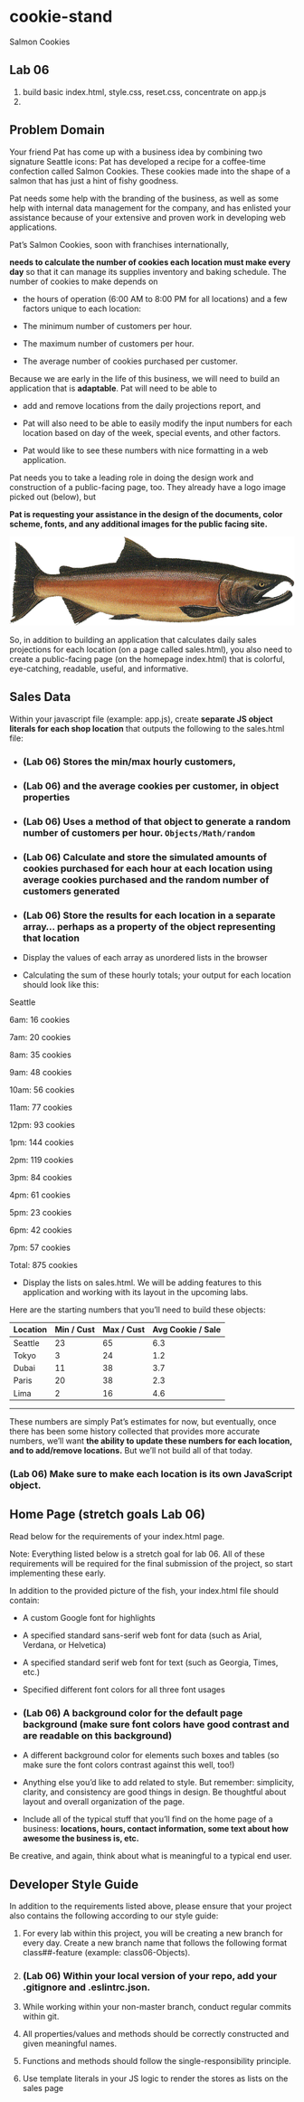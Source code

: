 # cookie-stand
Salmon Cookies

## Lab 06
1. build basic index.html, style.css, reset.css, concentrate on app.js
2. 

## Problem Domain
Your friend Pat has come up with a business idea by combining two signature Seattle icons: Pat has developed a recipe for a coffee-time confection called Salmon Cookies. These cookies made into the shape of a salmon that has just a hint of fishy goodness.

Pat needs some help with the branding of the business, as well as some help with internal data management for the company, and has enlisted your assistance because of your extensive and proven work in developing web applications.

Pat’s Salmon Cookies, soon with franchises internationally, 

**needs to calculate the number of cookies each location must make every day** so that it can manage its supplies inventory and baking schedule. The number of cookies to make depends on 
+ the hours of operation (6:00 AM to 8:00 PM for all locations) and a few factors unique to each location:

+ The minimum number of customers per hour.
+ The maximum number of customers per hour.
+ The average number of cookies purchased per customer.

Because we are early in the life of this business, we will need to build an application that is **adaptable**. Pat will need to be able to 
+ add and remove locations from the daily projections report, and

+ Pat will also need to be able to easily modify the input numbers for each location based on day of the week, special events, and other factors. 
+ Pat would like to see these numbers with nice formatting in a web application.

Pat needs you to take a leading role in doing the design work and construction of a public-facing page, too. They already have a logo image picked out (below), but 

**Pat is requesting your assistance in the design of the documents, color scheme, fonts, and any additional images for the public facing site.**

![salmon](/images/salmon.png)

So, in addition to building an application that calculates daily sales projections for each location (on a page called sales.html), you also need to create a public-facing page (on the homepage index.html) that is colorful, eye-catching, readable, useful, and informative.

## Sales Data
Within your javascript file (example: app.js), create **separate JS object literals for each shop location** that outputs the following to the sales.html file:

+ ### (Lab 06) Stores the min/max hourly customers, 

+ ### (Lab 06) and the average cookies per customer, in object properties

+ ### (Lab 06) Uses a method of that object to generate a random number of customers per hour. `Objects/Math/random`

+ ### (Lab 06) Calculate and store the simulated amounts of cookies purchased for **each hour** at **each location** using average cookies purchased and the random number of customers generated

+ ### (Lab 06) Store the results for each location in a separate array… perhaps as a property of the object representing that location

+ Display the values of each array as unordered lists in the browser
+ Calculating the sum of these hourly totals; your output for each location should look like this:

Seattle

6am: 16 cookies

7am: 20 cookies

8am: 35 cookies

9am: 48 cookies

10am: 56 cookies

11am: 77 cookies

12pm: 93 cookies

1pm: 144 cookies

2pm: 119 cookies

3pm: 84 cookies 

4pm: 61 cookies

5pm: 23 cookies

6pm: 42 cookies

7pm: 57 cookies

Total: 875 cookies

 + Display the lists on sales.html. We will be adding features to this application and working with its layout in the upcoming labs.

Here are the starting numbers that you’ll need to build these objects:

Location|	Min / Cust|	Max / Cust|	Avg Cookie / Sale|
|----|-----|-------|--------|
|Seattle	| 23	| 65	| 6.3|
|Tokyo	    | 3	    | 24    | 1.2|
|Dubai	    | 11	| 38	| 3.7|
|Paris	    | 20	| 38	| 2.3|
|Lima	    | 2	    | 16	| 4.6|
_______________________

These numbers are simply Pat’s estimates for now, but eventually, once there has been some history collected that provides more accurate numbers, we’ll want **the ability to update these numbers for each location, and to add/remove locations.** But we’ll not build all of that today. 

### (Lab 06) Make sure to make each location is its own JavaScript object.

## Home Page (stretch goals Lab 06)
Read below for the requirements of your index.html page.

Note: Everything listed below is a stretch goal for lab 06. All of these requirements will be required for the final submission of the project, so start implementing these early.

In addition to the provided picture of the fish, your index.html file should contain:

+ A custom Google font for highlights

+ A specified standard sans-serif web font for data (such as Arial, Verdana, or Helvetica)

+ A specified standard serif web font for text (such as Georgia, Times, etc.)

+ Specified different font colors for all three font usages

+ ### (Lab 06) A background color for the default page background (make sure font colors have good contrast and are readable on this background)

+ A different background color for elements such boxes and tables (so make sure the font colors contrast against this well, too!)

+ Anything else you’d like to add related to style. 
But remember: simplicity, clarity, and consistency are good things in design.
Be thoughtful about layout and overall organization of the page.

+ Include all of the typical stuff that you’ll find on the home page of a business: **locations, hours, contact information, some text about how awesome the business is, etc.**

 Be creative, and again, think about what is meaningful to a typical end user.

## Developer Style Guide
In addition to the requirements listed above, please ensure that your project also contains the following according to our style guide:

1. For every lab within this project, you will be creating a new branch for every day. Create a new branch name that follows the following format class##-feature (example: class06-Objects).

2. ### (Lab 06) Within your local version of your repo, add your .gitignore and .eslintrc.json.

3. While working within your non-master branch, conduct regular commits within git.

4. All properties/values and methods should be correctly constructed and given meaningful names.

5. Functions and methods should follow the single-responsibility principle.

6. Use template literals in your JS logic to render the stores as lists on the sales page